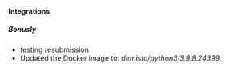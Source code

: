 
#### Integrations
##### Bonusly
- testing resubmission
- Updated the Docker image to: *demisto/python3:3.9.8.24399*.
